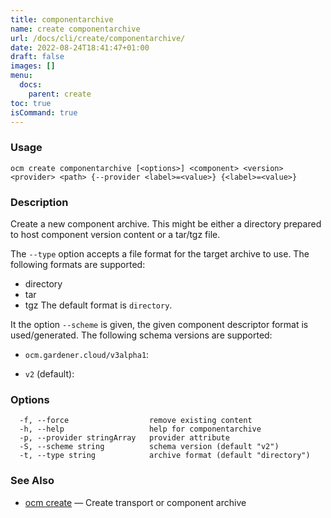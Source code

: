 ```yaml
---
title: componentarchive
name: create componentarchive
url: /docs/cli/create/componentarchive/
date: 2022-08-24T18:41:47+01:00
draft: false
images: []
menu:
  docs:
    parent: create
toc: true
isCommand: true
---
```

### Usage

```
ocm create componentarchive [<options>] <component> <version> <provider> <path> {--provider <label>=<value>} {<label>=<value>}
```

### Description


Create a new component archive. This might be either a directory prepared
to host component version content or a tar/tgz file.

The <code>--type</code> option accepts a file format for the
target archive to use. The following formats are supported:
- directory
- tar
- tgz
The default format is <code>directory</code>.

It the option <code>--scheme</code> is given, the given component descriptor format is used/generated.
The following schema versions are supported:

  - <code>ocm.gardener.cloud/v3alpha1</code>: 

  - <code>v2</code> (default): 



### Options

```
  -f, --force                  remove existing content
  -h, --help                   help for componentarchive
  -p, --provider stringArray   provider attribute
  -S, --scheme string          schema version (default "v2")
  -t, --type string            archive format (default "directory")
```

### See Also

* [ocm create](/docs/cli/create)	 &mdash; Create transport or component archive

